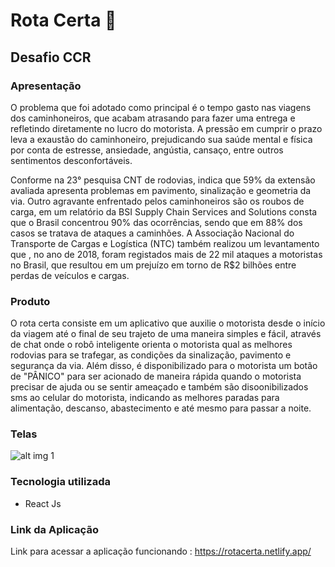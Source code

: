 # Rota Certa 🚛

## Desafio CCR

### Apresentação

<p>O problema que foi adotado como principal é o tempo
gasto nas viagens dos caminhoneiros, que acabam
atrasando para fazer uma entrega e refletindo diretamente
no lucro do motorista. A pressão em cumprir o prazo leva
a exaustão do caminhoneiro, prejudicando sua saúde
mental e física por conta de estresse, ansiedade,
angústia, cansaço, entre outros sentimentos
desconfortáveis.
</p>
<p>
Conforme na 23° pesquisa CNT de rodovias, indica que
59% da extensão avaliada apresenta problemas em
pavimento, sinalização e geometria da via. Outro
agravante enfrentado pelos caminhoneiros são os roubos
de carga, em um relatório da BSI Supply Chain Services
and Solutions consta que o Brasil concentrou 90% das
ocorrências, sendo que em 88% dos casos se tratava de
ataques a caminhões. A Associação Nacional do
Transporte de Cargas e Logística (NTC) também realizou
um levantamento que , no ano de 2018, foram registados
mais de 22 mil ataques a motoristas no Brasil, que
resultou em um prejuízo em torno de R$2 bilhões entre
perdas de veículos e cargas.

</p>

### Produto

<p>O rota certa consiste em um aplicativo que auxilie o motorista desde o início da viagem até o final de seu trajeto de uma maneira simples e fácil, através de chat onde o robô inteligente orienta o motorista qual as melhores rodovias para se trafegar, as condições da sinalização, pavimento e segurança da via. Além disso, é disponibilizado para o motorista um botão de "PÂNICO" para ser acionado de maneira rápida quando o motorista precisar de ajuda ou se sentir ameaçado e também são disoonibilizados sms ao celular do motorista, indicando as melhores paradas para alimentação, descanso, abastecimento e até mesmo para passar a noite.</p>

### Telas
![alt img 1](https://github.com/kleidimilson/Rota-certa/blob/master/Telas/Capturar.PNG?raw=true)



### Tecnologia utilizada
<ul>
    <li>React Js</li>
    
</ul>

### Link da Aplicação

Link para acessar a aplicação funcionando : https://rotacerta.netlify.app/

